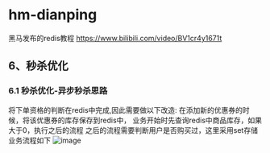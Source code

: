 # hm-dianping
黑马发布的redis教程
https://www.bilibili.com/video/BV1cr4y1671t

## 6、秒杀优化
### 6.1 秒杀优化-异步秒杀思路
将下单资格的判断在redis中完成,因此需要做以下改造:
在添加新的优惠券的时候，将该优惠券的库存保存到redis中，
业务开始时先查询redis中商品库存，如果大于0，执行之后的流程
之后的流程需要判断用户是否购买过，这里采用set存储
业务流程如下
![image](https://user-images.githubusercontent.com/55320213/201508685-f92868e3-9251-40bd-b680-4df65faadb70.png)

